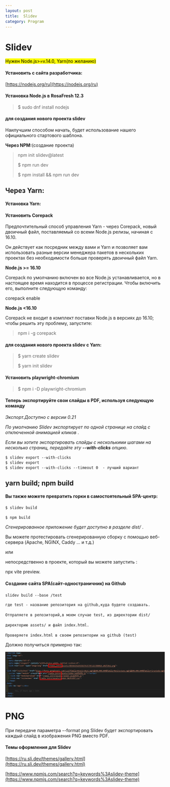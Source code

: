 ```yaml
---
layout: post
title:  Slidev
category: Program
---
```


# Slidev

<mark>Нужен Node.js>=v.14.0, Yarn(по желанию)</mark>

#### Установить с сайта разработчика:

[https://nodejs.org/ru](https://nodejs.org/ru)

#### Установка Node.js в RosaFresh 12.3
 
>$ sudo dnf install nodejs

#### для создания нового проекта slidev

Наилучшим способом начать, будет использование нашего официального стартового шаблона.

**Через NPM:**(создание проекта)

 > npm init slidev@latest 
>
>$ npm run dev
>
>$ npm install && npm run dev

## Через Yarn:

#### Установка Yarn:

#### Установить Corepack

Предпочтительный способ управления Yarn - через Corepack, новый двоичный файл, поставляемый со всеми Node.js релизы, начиная с 16.10. 

Он действует как посредник между вами и Yarn и позволяет вам использовать разные версии менеджера пакетов в нескольких проектах без необходимости больше проверять двоичный файл Yarn.

**Node.js >= 16.10**

Corepack по умолчанию включен во все Node.js устанавливается, но в настоящее время находится в процессе регистрации. Чтобы включить его, выполните следующую команду:

corepack enable

**Node.js <16.10**

Corepack не входит в комплект поставки Node.js в версиях до 16.10; чтобы решить эту проблему, запустите:

>npm i -g corepack

#### для создания нового проекта slidev с Yarn:

>$ yarn create slidev
>
>$ yarn init slidev

#### Установить playwright-chromium

>$ npm i -D playwright-chromium

#### Теперь экспортируйте свои слайды в PDF, используя следующую команду

*Экспорт.Доступно с версии 0.21*

*По умолчанию Slidev экспортирует по одной странице на слайд с отключенной анимацией кликов* .

*Если вы хотите экспортировать слайды с несколькими шагами на несколько страниц, передайте эту **--with-clicks** опцию*.

```
$ slidev export --with-clicks
$ slidev export
$ slidev export --with-clicks --timeout 0  - лучший вариант
```

## yarn build; npm build

#### Вы также можете превратить горки в самостоятельный SPA-центр:

`$ slidev build `

`$ npm build`

*Сгенерированное приложение будет доступно в разделе dist/* .

Вы можете протестировать сгенерированную сборку с помощью веб-сервера (Apache, NGINX, Caddy ... и т.д.) 

или

непосредственно в проекте, который вы можете запустить : 

npx vite preview.

#### Создание сайта SPA(сайт-одностраничник) на Github

`slidev build --base /test`

    где test - название репозитория на github,куда будете создавать.

    Отпраляете в репозиторий,в моем случае test, из директории dist/ 

    директорию assets/ и файл index.html.

    Проверяете index.html в своем репозитории на github (test)
    
Должно получиться примерно так:

![slidev_solution](/image/146055820256827.png)

# PNG
При передаче параметра --format png Slidev будет экспортировать каждый слайд в изображения PNG вместо PDF.

#### Темы  оформления для Slidev 

[https://ru.sli.dev/themes/gallery.html](https://ru.sli.dev/themes/gallery.html)

[https://www.npmjs.com/search?q=keywords%3Aslidev-theme](https://www.npmjs.com/search?q=keywords%3Aslidev-theme)
